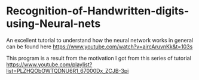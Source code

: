 # Recognition-of-Handwritten-digits-using-Neural-nets

An excellent tutorial to understand how the neural network works in general can be found here
https://www.youtube.com/watch?v=aircAruvnKk&t=103s

This program is a result from the motivation I got from this series of tutorial    
https://www.youtube.com/playlist?list=PLZHQObOWTQDNU6R1_67000Dx_ZCJB-3pi

